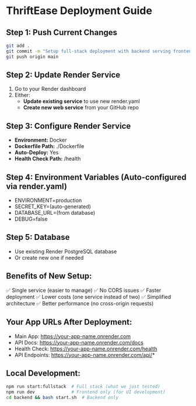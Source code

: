 # ThriftEase Deployment Guide

## Step 1: Push Current Changes
```bash
git add .
git commit -m "Setup full-stack deployment with backend serving frontend"
git push origin main
```

## Step 2: Update Render Service
1. Go to your Render dashboard
2. Either:
   - **Update existing service** to use new render.yaml
   - **Create new web service** from your GitHub repo

## Step 3: Configure Render Service
- **Environment:** Docker
- **Dockerfile Path:** ./Dockerfile
- **Auto-Deploy:** Yes
- **Health Check Path:** /health

## Step 4: Environment Variables (Auto-configured via render.yaml)
- ENVIRONMENT=production
- SECRET_KEY=(auto-generated)
- DATABASE_URL=(from database)
- DEBUG=false

## Step 5: Database
- Use existing Render PostgreSQL database
- Or create new one if needed

## Benefits of New Setup:
✅ Single service (easier to manage)
✅ No CORS issues
✅ Faster deployment
✅ Lower costs (one service instead of two)
✅ Simplified architecture
✅ Better performance (no cross-origin requests)

## Your App URLs After Deployment:
- Main App: https://your-app-name.onrender.com
- API Docs: https://your-app-name.onrender.com/docs
- Health Check: https://your-app-name.onrender.com/health
- API Endpoints: https://your-app-name.onrender.com/api/*

## Local Development:
```bash
npm run start:fullstack  # Full stack (what we just tested)
npm run dev              # Frontend only (for UI development)
cd backend && bash start.sh  # Backend only
```

